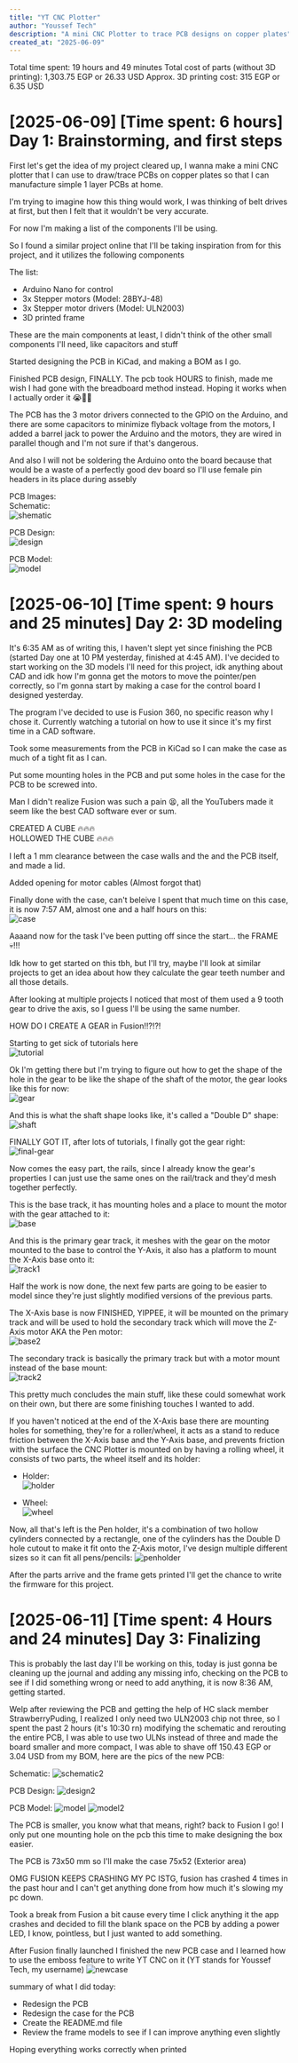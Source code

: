 ```yaml
---
title: "YT CNC Plotter"
author: "Youssef Tech"
description: "A mini CNC Plotter to trace PCB designs on copper plates"
created_at: "2025-06-09"
---
```


Total time spent: 19 hours and 49 minutes
Total cost of parts (without 3D printing): 1,303.75 EGP or 26.33 USD
Approx. 3D printing cost: 315 EGP or 6.35 USD

# [2025-06-09] [Time spent: 6 hours] Day 1: Brainstorming, and first steps
First let's get the idea of my project cleared up, I wanna make a mini CNC plotter that I can use to draw/trace PCBs on copper plates so that I can manufacture simple 1 layer PCBs at home.

I'm trying to imagine how this thing would work, I was thinking of belt drives at first, but then I felt that it wouldn't be very accurate.

For now I'm making a list of the components I'll be using.

So I found a similar project online that I'll be taking inspiration from for this project, and it utilizes the following components

The list:
- Arduino Nano for control
- 3x Stepper motors (Model: 28BYJ-48)
- 3x Stepper motor drivers (Model: ULN2003)
- 3D printed frame

These are the main components at least, I didn't think of the other small components I'll need, like capacitors and stuff

Started designing the PCB in KiCad, and making a BOM as I go.

Finished PCB design, FINALLY. The pcb took HOURS to finish, made me wish I had gone with the breadboard method instead. Hoping it works when I actually order it 😭🙏🏻

The PCB has the 3 motor drivers connected to the GPIO on the Arduino, and there are some capacitors to minimize flyback voltage from the motors, I added a barrel jack to power the Arduino and the motors, they are wired in parallel though and I'm not sure if that's dangerous.

And also I will not be soldering the Arduino onto the board because that would be a waste of a perfectly good dev board so I'll use female pin headers in its place during assebly

PCB Images:<br>
Schematic:<br>
![shematic](imgs/Schematic.png)

PCB Design:<br>
![design](imgs/PCB-2D.png)

PCB Model:<br>
![model](imgs/PCB-3D.png)

# [2025-06-10] [Time spent: 9 hours and 25 minutes] Day 2: 3D modeling
It's 6:35 AM as of writing this, I haven't slept yet since finishing the PCB (started Day one at 10 PM yesterday, finished at 4:45 AM). I've decided to start working on the 3D models I'll need for this project, idk anything about CAD and idk how I'm gonna get the motors to move the pointer/pen correctly, so I'm gonna start by making a case for the control board I designed yesterday.

The program I've decided to use is Fusion 360, no specific reason why I chose it. Currently watching a tutorial on how to use it since it's my first time in a CAD software.

Took some measurements from the PCB in KiCad so I can make the case as much of a tight fit as I can.

Put some mounting holes in the PCB and put some holes in the case for the PCB to be screwed into.

Man I didn't realize Fusion was such a pain 😫, all the YouTubers made it seem like the best CAD software ever or sum.

CREATED A CUBE 🔥🔥🔥<br>
HOLLOWED THE CUBE 🔥🔥🔥

I left a 1 mm clearance between the case walls and the and the PCB itself, and made a lid.

Added opening for motor cables (Almost forgot that)

Finally done with the case, can't beleive I spent that much time on this case, it is now 7:57 AM, almost one and a half hours on this:<br>
![case](imgs/PCB-Case.png)

Aaaand now for the task I've been putting off since the start... the FRAME 💀!!!

Idk how to get started on this tbh, but I'll try, maybe I'll look at similar projects to get an idea about how they calculate the gear teeth number and all those details.

After looking at multiple projects I noticed that most of them used a 9 tooth gear to drive the axis, so I guess I'll be using the same number.

HOW DO I CREATE A GEAR in Fusion!!?!?!

Starting to get sick of tutorials here<br>
![tutorial](imgs/gearTutorial.png)

Ok I'm getting there but I'm trying to figure out how to get the shape of the hole in the gear to be like the shape of the shaft of the motor, the gear looks like this for now:<br>
![gear](imgs/gear.png)

And this is what the shaft shape looks like, it's called a "Double D" shape:<br>
![shaft](imgs/shaftShape.png)

FINALLY GOT IT, after lots of tutorials, I finally got the gear right:<br>
![final-gear](imgs/finalGear.png)

Now comes the easy part, the rails, since I already know the gear's properties I can just use the same ones on the rail/track and they'd mesh together perfectly.

This is the base track, it has mounting holes and a place to mount the motor with the gear attached to it:<br>
![base](imgs/base.png)

And this is the primary gear track, it meshes with the gear on the motor mounted to the base to control the Y-Axis, it also has a platform to mount the X-Axis base onto it:<br>
![track1](imgs/track1.png)

Half the work is now done, the next few parts are going to be easier to model since they're just slightly modified versions of the previous parts.

The X-Axis base is now FINISHED, YIPPEE, it will be mounted on the primary track and will be used to hold the secondary track which will move the Z-Axis motor AKA the Pen motor:<br>
![base2](imgs/base2.png)

The secondary track is basically the primary track but with a motor mount instead of the base mount:<br>
![track2](imgs/track2.png)

This pretty much concludes the main stuff, like these could somewhat work on their own, but there are some finishing touches I wanted to add.

If you haven't noticed at the end of the X-Axis base there are mounting holes for something, they're for a roller/wheel, it acts as a stand to reduce friction between the X-Axis base and the Y-Axis base, and prevents friction with the surface the CNC Plotter is mounted on by having a rolling wheel, it consists of two parts, the wheel itself and its holder:
- Holder:<br>
![holder](imgs/holder.png)

- Wheel:<br>
![wheel](imgs/wheel.png)

Now, all that's left is the Pen holder, it's a combination of two hollow cylinders connected by a rectangle, one of the cylinders has the Double D hole cutout to make it fit onto the Z-Axis motor, I've design multiple different sizes so it can fit all pens/pencils:
![penholder](imgs/penholder.png)

After the parts arrive and the frame gets printed I'll get the chance to write the firmware for this project.

# [2025-06-11] [Time spent: 4 Hours and 24 minutes] Day 3: Finalizing
This is probably the last day I'll be working on this, today is just gonna be cleaning up the journal and adding any missing info, checking on the PCB to see if I did something wrong or need to add anything, it is now 8:36 AM, getting started.

Welp after reviewing the PCB and getting the help of HC slack member StrawberryPuding, I realized I only need two ULN2003 chip not three, so I spent the past 2 hours (it's 10:30 rn) modifying the schematic and rerouting the entire PCB, I was able to use two ULNs instead of three and made the board smaller and more compact, I was able to shave off 150.43 EGP or 3.04 USD from my BOM, here are the pics of the new PCB:

Schematic:
![schematic2](imgs/schematic2.png)

PCB Design:
![design2](imgs/PCB-2D2.png)

PCB Model:
![model](imgs/PCB-3D2.png)
![model2](imgs/PCB-3D3.png)

The PCB is smaller, you know what that means, right? back to Fusion I go!
I only put one mounting hole on the pcb this time to make designing the box easier.

The PCB is 73x50 mm so I'll make the case 75x52 (Exterior area)

OMG FUSION KEEPS CRASHING MY PC ISTG, fusion has crashed 4 times in the past hour and I can't get anything done from how much it's slowing my pc down.

Took a break from Fusion a bit cause every time I click anything it the app crashes and decided to fill the blank space on the PCB by adding a power LED, I know, pointless, but I just wanted to add something.

After Fusion finally launched I finished the new PCB case and I learned how to use the emboss feature to write YT CNC on it (YT stands for Youssef Tech, my username)
![newcase](imgs/newcase.png)

summary of what I did today:
- Redesign the PCB
- Redesign the case for the PCB
- Create the README.md file
- Review the frame models to see if I can improve anything even slightly

Hoping everything works correctly when printed